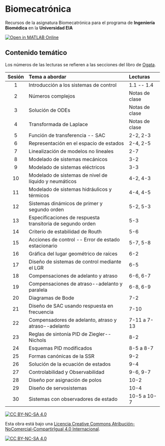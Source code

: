 # Biomecatrónica

Recursos de la asignatura Biomecatrónica para el programa de **Ingeniería Biomédica** en la **Universidad EIA**

[![Open in MATLAB Online](https://www.mathworks.com/images/responsive/global/open-in-matlab-online.svg)](https://matlab.mathworks.com/open/github/v1?repo=aquinteroz/Biomecatronica)

## Contenido temático

Los números de las lecturas se refieren a las secciones del libro de [Ogata](https://ingenierovizcaino.com/material/libros/sd/ingenieria-de-control-moderna-ogata-5ed.pdf).

| Sesión | Tema a abordar | Lecturas |
| :---: | :--- | :--- |
| 1  |Introducción a los sistemas de control| 1.1 -- 1.4|   
| 2  |Números complejos |Notas de clase   |   
| 3  |Solución de ODEs  |Notas de clase   |   
| 4  |Transformada de Laplace   |Notas de clase   |   
| 5  |Función de transferencia -- SAC   | 2-2, 2-3  |   
| 6  |Representación en el espacio de estados   | 2-4, 2-5  |   
| 7  |Linealización de modelos no lineales  | 2-7   |   
| 8  |Modelado de sistemas mecánicos| 3-2   |   
| 9  |Modelado de sistemas eléctricos   | 3-3   |   
| 10 |Modelado de sistemas de nivel de líquido y neumáticos| 4-2, 4-3  |
| 11 |Modelado de sistemas hidráulicos y térmicos   | 4-4, 4-5  |
| 12 |Sistemas dinámicos de primer y segundo orden  | 5-2, 5-3  |   
| 13 |Especificaciones de respuesta transitoria de segundo orden| 5-3 |
| 14 |Criterio de estabilidad de Routh  | 5-6   |   
| 15 |Acciones de control -- Error de estado estacionario  | 5-7, 5-8  |
| 16 |Gráfica del lugar geométrico de raíces| 6-2   |   
| 17 |Diseño de sistemas de control mediante el LGR | 6-5   |   
| 18 |Compensaciones de adelanto y atraso   | 6-6, 6-7  |   
| 19 |Compensaciones de atraso--adelanto y paralela | 6-8, 6-9  |   
| 20 |Diagramas de Bode | 7-2   |
| 21 |Diseño de SAC usando respuesta en frecuencia  | 7-10  |
| 22 |Compensadores de adelanto, atraso y atraso--adelanto| 7-11 a 7-13|
| 23 |Reglas de sintonía PID de Ziegler--Nichols| 8-2   |
| 24 |Esquemas PID modificados  | 8-5 a 8-7 |
| 25 |Formas canónicas de la SSR| 9-2   |
| 26 |Solución de la ecuación de estados| 9-4   |
| 27 |Controlabilidad y Observabilidad  | 9-6, 9-7  |
| 28 |Diseño por asignación de polos| 10-2  |
| 29 |Diseño de servosistemas   | 10-4  |
| 30 |Sistemas con observadores de estado   | 10-5 a 10-7|


[![CC BY-NC-SA 4.0][cc-by-nc-sa-shield]][cc-by-nc-sa]

Esta obra está bajo una
[Licencia Creative Commons Atribución-NoComercial-CompartirIgual 4.0 Internacional][cc-by-nc-sa].

[![CC BY-NC-SA 4.0][cc-by-nc-sa-image]][cc-by-nc-sa]

[cc-by-nc-sa]: https://creativecommons.org/licenses/by-nc-sa/4.0/deed.es
[cc-by-nc-sa-image]: https://licensebuttons.net/l/by-nc-sa/4.0/88x31.png
[cc-by-nc-sa-shield]: https://img.shields.io/badge/License-CC%20BY--NC--SA%204.0-007A78.svg
